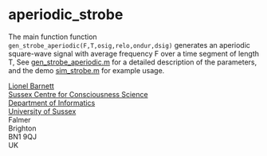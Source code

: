 # aperiodic_strobe

The main function function `gen_strobe_aperiodic(F,T,osig,relo,ondur,dsig)` generates an aperiodic square-wave signal with average frequency F over a time segment of length T, See [gen_strobe_aperiodic.m](https://github.com/lcbarnett/aperiodic_strobe/blob/main/gen_strobe_aperiodic.m) for a detailed description of the parameters, and the demo [sim_strobe.m](https://github.com/lcbarnett/aperiodic_strobe/blob/main/sim_strobe.m) for example usage.

[Lionel Barnett](http://users.sussex.ac.uk/~lionelb/)  
[Sussex Centre for Consciousness Science](https://www.sussex.ac.uk/research/centres/sussex-centre-for-consciousness-science)  
[Department of Informatics](http://www.sussex.ac.uk/informatics)  
[University of Sussex](http://www.sussex.ac.uk/)  
Falmer  
Brighton  
BN1 9QJ  
UK
